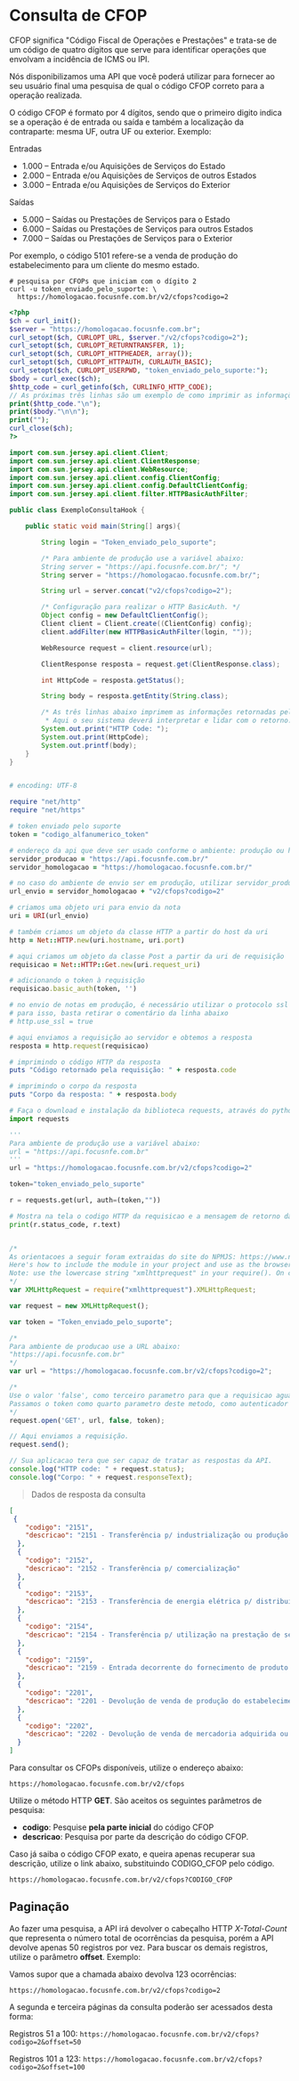 # Consulta de CFOP

CFOP significa "Código Fiscal de Operações e Prestações" e trata-se de um código de quatro dígitos que serve para identificar operações que envolvam a incidência de ICMS ou IPI. 

Nós disponibilizamos uma API que você poderá utilizar para fornecer ao seu usuário final uma pesquisa de qual o código CFOP correto para a operação realizada.

O código CFOP é formato por 4 dígitos, sendo que o primeiro digito indica se a operação é de entrada ou saída e também a localização da contraparte: mesma UF, outra UF ou exterior. Exemplo:

Entradas

* 1.000 – Entrada e/ou Aquisições de Serviços do Estado
* 2.000 – Entrada e/ou Aquisições de Serviços de outros Estados
* 3.000 – Entrada e/ou Aquisições de Serviços do Exterior

Saídas

* 5.000 – Saídas ou Prestações de Serviços para o Estado
* 6.000 – Saídas ou Prestações de Serviços para outros Estados
* 7.000 – Saídas ou Prestações de Serviços para o Exterior

Por exemplo, o código 5101 refere-se a venda de produção do estabelecimento para um cliente do mesmo estado.

```shell
# pesquisa por CFOPs que iniciam com o dígito 2
curl -u token_enviado_pelo_suporte: \
  https://homologacao.focusnfe.com.br/v2/cfops?codigo=2
```

```php
<?php
$ch = curl_init();
$server = "https://homologacao.focusnfe.com.br";
curl_setopt($ch, CURLOPT_URL, $server."/v2/cfops?codigo=2");
curl_setopt($ch, CURLOPT_RETURNTRANSFER, 1);
curl_setopt($ch, CURLOPT_HTTPHEADER, array());
curl_setopt($ch, CURLOPT_HTTPAUTH, CURLAUTH_BASIC);
curl_setopt($ch, CURLOPT_USERPWD, "token_enviado_pelo_suporte:");
$body = curl_exec($ch);
$http_code = curl_getinfo($ch, CURLINFO_HTTP_CODE);
// As próximas três linhas são um exemplo de como imprimir as informações de retorno da API.
print($http_code."\n");
print($body."\n\n");
print("");
curl_close($ch);
?>
```

```java
import com.sun.jersey.api.client.Client;
import com.sun.jersey.api.client.ClientResponse;
import com.sun.jersey.api.client.WebResource;
import com.sun.jersey.api.client.config.ClientConfig;
import com.sun.jersey.api.client.config.DefaultClientConfig;
import com.sun.jersey.api.client.filter.HTTPBasicAuthFilter;

public class ExemploConsultaHook {

    public static void main(String[] args){

        String login = "Token_enviado_pelo_suporte";

        /* Para ambiente de produção use a variável abaixo:
        String server = "https://api.focusnfe.com.br/"; */
        String server = "https://homologacao.focusnfe.com.br/";

        String url = server.concat("v2/cfops?codigo=2");

        /* Configuração para realizar o HTTP BasicAuth. */
        Object config = new DefaultClientConfig();
        Client client = Client.create((ClientConfig) config);
        client.addFilter(new HTTPBasicAuthFilter(login, ""));

        WebResource request = client.resource(url);

        ClientResponse resposta = request.get(ClientResponse.class);

        int HttpCode = resposta.getStatus();

        String body = resposta.getEntity(String.class);

        /* As três linhas abaixo imprimem as informações retornadas pela API.
         * Aqui o seu sistema deverá interpretar e lidar com o retorno. */
        System.out.print("HTTP Code: ");
        System.out.print(HttpCode);
        System.out.printf(body);
    }
}
```

```ruby

# encoding: UTF-8

require "net/http"
require "net/https"

# token enviado pelo suporte
token = "codigo_alfanumerico_token"

# endereço da api que deve ser usado conforme o ambiente: produção ou homologação
servidor_producao = "https://api.focusnfe.com.br/"
servidor_homologacao = "https://homologacao.focusnfe.com.br/"

# no caso do ambiente de envio ser em produção, utilizar servidor_producao
url_envio = servidor_homologacao + "v2/cfops?codigo=2"

# criamos uma objeto uri para envio da nota
uri = URI(url_envio)

# também criamos um objeto da classe HTTP a partir do host da uri
http = Net::HTTP.new(uri.hostname, uri.port)

# aqui criamos um objeto da classe Post a partir da uri de requisição
requisicao = Net::HTTP::Get.new(uri.request_uri)

# adicionando o token à requisição
requisicao.basic_auth(token, '')

# no envio de notas em produção, é necessário utilizar o protocolo ssl
# para isso, basta retirar o comentário da linha abaixo
# http.use_ssl = true

# aqui enviamos a requisição ao servidor e obtemos a resposta
resposta = http.request(requisicao)

# imprimindo o código HTTP da resposta
puts "Código retornado pela requisição: " + resposta.code

# imprimindo o corpo da resposta
puts "Corpo da resposta: " + resposta.body

```

```python
# Faça o download e instalação da biblioteca requests, através do python-pip.
import requests

'''
Para ambiente de produção use a variável abaixo:
url = "https://api.focusnfe.com.br"
'''
url = "https://homologacao.focusnfe.com.br/v2/cfops?codigo=2"

token="token_enviado_pelo_suporte"

r = requests.get(url, auth=(token,""))

# Mostra na tela o codigo HTTP da requisicao e a mensagem de retorno da API
print(r.status_code, r.text)

```

```javascript

/*
As orientacoes a seguir foram extraidas do site do NPMJS: https://www.npmjs.com/package/xmlhttprequest
Here's how to include the module in your project and use as the browser-based XHR object.
Note: use the lowercase string "xmlhttprequest" in your require(). On case-sensitive systems (eg Linux) using uppercase letters won't work.
*/
var XMLHttpRequest = require("xmlhttprequest").XMLHttpRequest;

var request = new XMLHttpRequest();

var token = "Token_enviado_pelo_suporte";

/*
Para ambiente de producao use a URL abaixo:
"https://api.focusnfe.com.br"
*/
var url = "https://homologacao.focusnfe.com.br/v2/cfops?codigo=2";

/*
Use o valor 'false', como terceiro parametro para que a requisicao aguarde a resposta da API
Passamos o token como quarto parametro deste metodo, como autenticador do HTTP Basic Authentication.
*/
request.open('GET', url, false, token);

// Aqui enviamos a requisição.
request.send();

// Sua aplicacao tera que ser capaz de tratar as respostas da API.
console.log("HTTP code: " + request.status);
console.log("Corpo: " + request.responseText);

```

> Dados de resposta da consulta

```json
[
 {
    "codigo": "2151",
    "descricao": "2151 - Transferência p/ industrialização ou produção rural"
  },
  {
    "codigo": "2152",
    "descricao": "2152 - Transferência p/ comercialização"
  },
  {
    "codigo": "2153",
    "descricao": "2153 - Transferência de energia elétrica p/ distribuição"
  },
  {
    "codigo": "2154",
    "descricao": "2154 - Transferência p/ utilização na prestação de serviço"
  },
  {
    "codigo": "2159",
    "descricao": "2159 - Entrada decorrente do fornecimento de produto ou mercadoria de ato cooperativo"
  },
  {
    "codigo": "2201",
    "descricao": "2201 - Devolução de venda de produção do estabelecimento"
  },
  {
    "codigo": "2202",
    "descricao": "2202 - Devolução de venda de mercadoria adquirida ou recebida de terceiros"
  }
]
```

Para consultar os CFOPs disponíveis, utilize o endereço abaixo:

`https://homologacao.focusnfe.com.br/v2/cfops`


Utilize o método HTTP **GET**. São aceitos os seguintes parâmetros de pesquisa:

* **codigo**: Pesquise **pela parte inicial** do código CFOP
* **descricao**: Pesquisa por parte da descrição do código CFOP.

Caso já saiba o código CFOP exato, e queira apenas recuperar sua descrição, utilize o link
abaixo, substituindo CODIGO_CFOP pelo código.

`https://homologacao.focusnfe.com.br/v2/cfops?CODIGO_CFOP`


## Paginação

Ao fazer uma pesquisa, a API irá devolver o cabeçalho HTTP *X-Total-Count* que representa
o número total de ocorrências da pesquisa, porém a API devolve apenas 50 registros por vez.
Para buscar os demais registros, utilize o parâmetro **offset**. Exemplo:

Vamos supor que a chamada abaixo devolva 123 ocorrências:

`https://homologacao.focusnfe.com.br/v2/cfops?codigo=2`

A segunda e terceira páginas da consulta poderão ser acessados desta forma:

Registros 51 a 100:
`https://homologacao.focusnfe.com.br/v2/cfops?codigo=2&offset=50`

Registros 101 a 123:
`https://homologacao.focusnfe.com.br/v2/cfops?codigo=2&offset=100`
